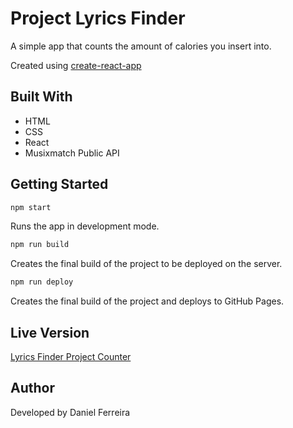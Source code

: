 # Project Lyrics Finder

A simple app that counts the amount of calories you insert into.

Created using [create-react-app](https://github.com/facebook/create-react-app)

## Built With

- HTML
- CSS
- React
- Musixmatch Public API

## Getting Started

```sh
npm start
```
Runs the app in development mode.

```sh
npm run build
```
Creates the final build of the project to be deployed on the server.

```sh
npm run deploy
```
Creates the final build of the project and deploys to GitHub Pages.

## Live Version

[Lyrics Finder Project Counter](https://lyricsfinderproject.netlify.com)

## Author

Developed by Daniel Ferreira
